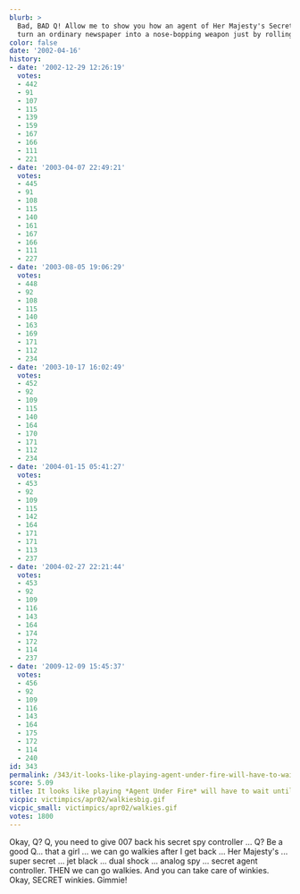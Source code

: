 ```yaml
---
blurb: >
  Bad, BAD Q! Allow me to show you how an agent of Her Majesty's Secret Service can
  turn an ordinary newspaper into a nose-bopping weapon just by rolling it up...
color: false
date: '2002-04-16'
history:
- date: '2002-12-29 12:26:19'
  votes:
  - 442
  - 91
  - 107
  - 115
  - 139
  - 159
  - 167
  - 166
  - 111
  - 221
- date: '2003-04-07 22:49:21'
  votes:
  - 445
  - 91
  - 108
  - 115
  - 140
  - 161
  - 167
  - 166
  - 111
  - 227
- date: '2003-08-05 19:06:29'
  votes:
  - 448
  - 92
  - 108
  - 115
  - 140
  - 163
  - 169
  - 171
  - 112
  - 234
- date: '2003-10-17 16:02:49'
  votes:
  - 452
  - 92
  - 109
  - 115
  - 140
  - 164
  - 170
  - 171
  - 112
  - 234
- date: '2004-01-15 05:41:27'
  votes:
  - 453
  - 92
  - 109
  - 115
  - 142
  - 164
  - 171
  - 171
  - 113
  - 237
- date: '2004-02-27 22:21:44'
  votes:
  - 453
  - 92
  - 109
  - 116
  - 143
  - 164
  - 174
  - 172
  - 114
  - 237
- date: '2009-12-09 15:45:37'
  votes:
  - 456
  - 92
  - 109
  - 116
  - 143
  - 164
  - 175
  - 172
  - 114
  - 240
id: 343
permalink: /343/it-looks-like-playing-agent-under-fire-will-have-to-wait-until-after-walkies/
score: 5.09
title: It looks like playing *Agent Under Fire* will have to wait until after "Walkies."
vicpic: victimpics/apr02/walkiesbig.gif
vicpic_small: victimpics/apr02/walkies.gif
votes: 1800
---
```


Okay, Q? Q, you need to give 007 back his secret spy controller ... Q?
Be a good Q... that a girl ... we can go walkies after I get back ...
Her Majesty's ... super secret ... jet black ... dual shock ... analog
spy ... secret agent controller. THEN we can go walkies. And you can
take care of winkies. Okay, SECRET winkies. Gimmie!
